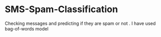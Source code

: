 # SMS-Spam-Classification

Checking messages and predicting if they are spam or not . I have used bag-of-words model 
